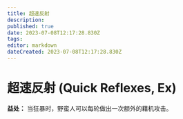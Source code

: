 ```yaml
---
title: 超速反射
description: 
published: true
date: 2023-07-08T12:17:28.830Z
tags: 
editor: markdown
dateCreated: 2023-07-08T12:17:28.830Z
---
```


# 超速反射 (Quick Reflexes, Ex)
**益处：** 当狂暴时，野蛮人可以每轮做出一次额外的藉机攻击。